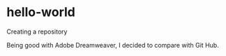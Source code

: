 # hello-world
Creating a repository

Being good with Adobe Dreamweaver, I decided to compare with Git Hub.
